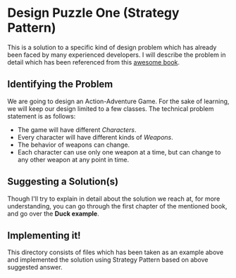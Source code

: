 # Design Puzzle One (Strategy Pattern)
This is a solution to a specific kind of design problem
which has already been faced by many experienced 
developers. I will describe the problem in detail 
which has been referenced from this [awesome book]().

## Identifying the Problem
We are going to design an Action-Adventure Game. For
the sake of learning, we will keep our design limited
to a few classes. The technical problem statement is
as follows:
 - The game will have different *Characters*.
 - Every character will have different kinds 
 of *Weapons*.
 - The behavior of weapons can change.
 - Each character can use only one weapon at a time,
 but can change to any other weapon at any point 
 in time.

## Suggesting a Solution(s)
Though I'll try to explain in detail about the 
solution we reach at, for more understanding, you 
can go through the first chapter of the mentioned 
book, and go over the **Duck example**.


## Implementing it!
This directory consists of files which has been taken
as an example above and implemented the solution
using Strategy Pattern based on above suggested answer.

